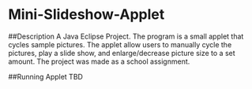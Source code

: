 # Mini-Slideshow-Applet

##Description
A Java Eclipse Project.  The program is a small applet that cycles sample pictures.  The applet allow users to manually cycle the pictures,
play a slide show, and enlarge/decrease picture size to a set amount.  The project was made as a school assignment.

##Running Applet
TBD
